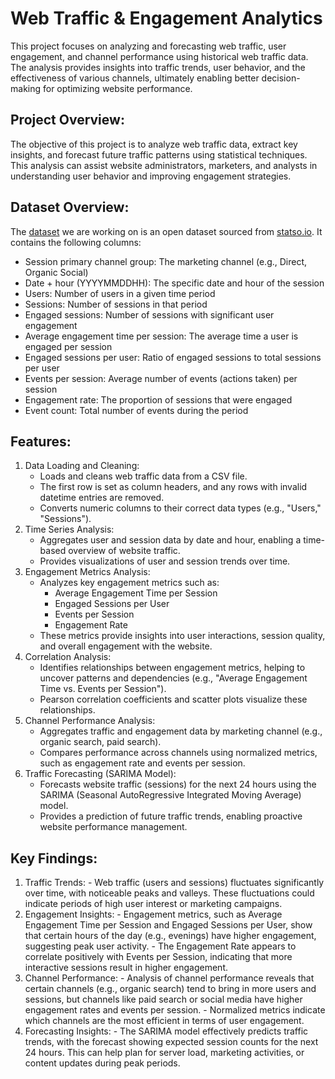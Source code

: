 # Web Traffic & Engagement Analytics
This project focuses on analyzing and forecasting web traffic, user engagement, and channel performance using historical web traffic data. The analysis provides insights into traffic trends, user behavior, and the effectiveness of various channels, ultimately enabling better decision-making for optimizing website performance.

## Project Overview:
The objective of this project is to analyze web traffic data, extract key insights, and forecast future traffic patterns using statistical techniques. This analysis can assist website administrators, marketers, and analysts in understanding user behavior and improving engagement strategies.

## Dataset Overview:
The [dataset](https://statso.io/website-performance-case-study/) we are working on is an open dataset sourced from [statso.io](statso.io). It contains the following columns:
- Session primary channel group: The marketing channel (e.g., Direct, Organic Social)
- Date + hour (YYYYMMDDHH): The specific date and hour of the session
- Users: Number of users in a given time period
- Sessions: Number of sessions in that period
- Engaged sessions: Number of sessions with significant user engagement
- Average engagement time per session: The average time a user is engaged per session
- Engaged sessions per user: Ratio of engaged sessions to total sessions per user
- Events per session: Average number of events (actions taken) per session
- Engagement rate: The proportion of sessions that were engaged
- Event count: Total number of events during the period

## Features:
1. Data Loading and Cleaning:
    - Loads and cleans web traffic data from a CSV file.
    - The first row is set as column headers, and any rows with invalid datetime entries are removed.
    - Converts numeric columns to their correct data types (e.g., "Users," "Sessions").
2. Time Series Analysis:
    - Aggregates user and session data by date and hour, enabling a time-based overview of website traffic.
    - Provides visualizations of user and session trends over time.
3. Engagement Metrics Analysis:
    - Analyzes key engagement metrics such as:
      - Average Engagement Time per Session
      - Engaged Sessions per User
      - Events per Session
      - Engagement Rate
    - These metrics provide insights into user interactions, session quality, and overall engagement with the website.
4. Correlation Analysis:
    - Identifies relationships between engagement metrics, helping to uncover patterns and dependencies (e.g., "Average Engagement Time vs. Events per Session").
    - Pearson correlation coefficients and scatter plots visualize these relationships.
5. Channel Performance Analysis:
    - Aggregates traffic and engagement data by marketing channel (e.g., organic search, paid search).
    - Compares performance across channels using normalized metrics, such as engagement rate and events per session.
6. Traffic Forecasting (SARIMA Model):
    - Forecasts website traffic (sessions) for the next 24 hours using the SARIMA (Seasonal AutoRegressive Integrated Moving Average) model.
    - Provides a prediction of future traffic trends, enabling proactive website performance management.
  
## Key Findings:
1. Traffic Trends:
        - Web traffic (users and sessions) fluctuates significantly over time, with noticeable peaks and valleys. These fluctuations could indicate periods of high user interest or marketing campaigns.
2. Engagement Insights:
        - Engagement metrics, such as Average Engagement Time per Session and Engaged Sessions per User, show that certain hours of the day (e.g., evenings) have higher engagement, suggesting peak user activity.
        - The Engagement Rate appears to correlate positively with Events per Session, indicating that more interactive sessions result in higher engagement.
3. Channel Performance:
        - Analysis of channel performance reveals that certain channels (e.g., organic search) tend to bring in more users and sessions, but channels like paid search or social media have higher engagement rates and events per session.
        - Normalized metrics indicate which channels are the most efficient in terms of user engagement.
4. Forecasting Insights:
        - The SARIMA model effectively predicts traffic trends, with the forecast showing expected session counts for the next 24 hours. This can help plan for server load, marketing activities, or content updates during peak periods.
